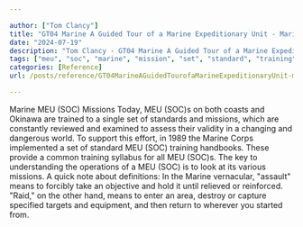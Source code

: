 ```yaml
---

author: ["Tom Clancy"]
title: "GT04 Marine A Guided Tour of a Marine Expeditionary Unit - Marine_split_114.html"
date: "2024-07-19"
description: "Tom Clancy - GT04 Marine A Guided Tour of a Marine Expeditionary Unit"
tags: ["meu", "soc", "marine", "mission", "set", "standard", "training", "mean", "today", "coast", "okinawa", "trained", "single", "constantly", "reviewed", "examined", "ass", "validity", "changing", "dangerous", "world", "support", "effort", "corp", "implemented"]
categories: [Reference]
url: /posts/reference/GT04MarineAGuidedTourofaMarineExpeditionaryUnit-marinesplit114html

---
```



Marine
MEU (SOC) Missions
Today, MEU (SOC)s on both coasts and Okinawa are trained to a single set of standards and missions, which are constantly reviewed and examined to assess their validity in a changing and dangerous world. To support this effort, in 1989 the Marine Corps implemented a set of standard MEU (SOC) training handbooks. These provide a common training syllabus for all MEU (SOC)s. The key to understanding the operations of a MEU (SOC) is to look at its various missions. A quick note about definitions: In the Marine vernacular, "assault" means to forcibly take an objective and hold it until relieved or reinforced. "Raid," on the other hand, means to enter an area, destroy or capture specified targets and equipment, and then return to wherever you started from.
